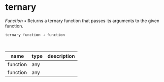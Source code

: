 # ternary

_Function_ &bull; Returns a ternary function that passes its arguments to the given function.

<pre><code>ternary function &rarr; function</code></pre>
<br>

| name | type | description |
|------|------|-------------|
|function|any||
|function|any||


